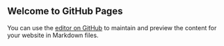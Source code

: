 ## Welcome to GitHub Pages

You can use the [editor on GitHub](https://vinod-amagi.github.io/amgdoc/metadata) to maintain and preview the content for your website in Markdown files.
